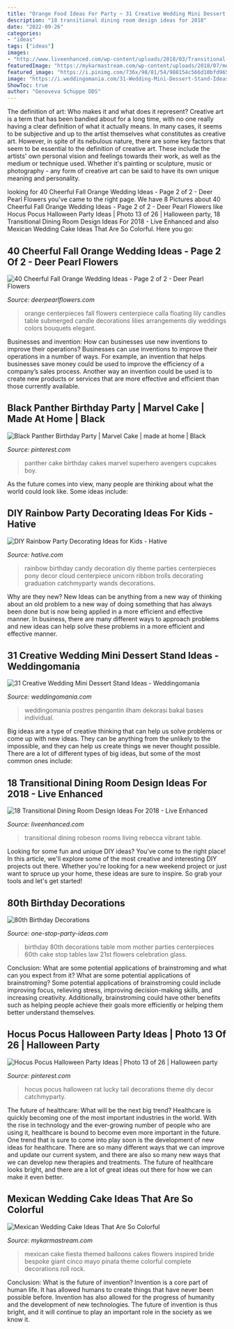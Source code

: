 ```yaml
---
title: "Orange Food Ideas For Party ~ 31 Creative Wedding Mini Dessert Stand Ideas"
description: "18 transitional dining room design ideas for 2018"
date: "2022-09-26"
categories:
- "ideas"
tags: ["ideas"]
images:
- "http://www.liveenhanced.com/wp-content/uploads/2018/03/Transitional-Dining-Room-Design-Ideas-10.jpg"
featuredImage: "https://mykarmastream.com/wp-content/uploads/2018/07/mexican-wedding-cake-7-.jpg"
featured_image: "https://i.pinimg.com/736x/98/81/54/988154c566d10bfd96536215f2cd45c9.jpg"
image: "https://i.weddingomania.com/31-Wedding-Mini-Dessert-Stand-Ideas14.jpg"
ShowToc: true
author: "Genoveva Schuppe DDS"
---
```



The definition of art: Who makes it and what does it represent?
Creative art is a term that has been bandied about for a long time, with no one really having a clear definition of what it actually means. In many cases, it seems to be subjective and up to the artist themselves what constitutes as creative art. However, in spite of its nebulous nature, there are some key factors that seem to be essential to the definition of creative art. These include the artists' own personal vision and feelings towards their work, as well as the medium or technique used. Whether it's painting or sculpture, music or photography - any form of creative art can be said to have its own unique meaning and personality.

	

		
looking for 40 Cheerful Fall Orange Wedding Ideas - Page 2 of 2 - Deer Pearl Flowers you've came to the right page. We have 8 Pictures about 40 Cheerful Fall Orange Wedding Ideas - Page 2 of 2 - Deer Pearl Flowers like Hocus Pocus Halloween Party Ideas | Photo 13 of 26 | Halloween party, 18 Transitional Dining Room Design Ideas For 2018 - Live Enhanced and also Mexican Wedding Cake Ideas That Are So Colorful. Here you go:
		
    
## 40 Cheerful Fall Orange Wedding Ideas - Page 2 Of 2 - Deer Pearl Flowers

<img loading=lazy src="https://www.deerpearlflowers.com/wp-content/uploads/2016/08/orange-calla-lily-centerpieces.jpg" onerror="this.onerror=null;this.src='https://tse2.mm.bing.net/th?id=OIP.CIuXd07tdSM-lcmrDOkvHAHaLH&amp;pid=15.1';" alt="40 Cheerful Fall Orange Wedding Ideas - Page 2 of 2 - Deer Pearl Flowers">

_Source: deerpearlflowers.com_

>orange centerpieces fall flowers centerpiece calla floating lily candles table submerged candle decorations lilies arrangements diy weddings colors bouquets elegant. 

	

Businesses and invention: How can businesses use new inventions to improve their operations?
Businesses can use inventions to improve their operations in a number of ways. For example, an invention that helps businesses save money could be used to improve the efficiency of a company’s sales process. Another way an invention could be used is to create new products or services that are more effective and efficient than those currently available.

    
## Black Panther Birthday Party | Marvel Cake | Made At Home | Black

<img loading=lazy src="https://i.pinimg.com/736x/98/81/54/988154c566d10bfd96536215f2cd45c9.jpg" onerror="this.onerror=null;this.src='https://tse4.mm.bing.net/th?id=OIP.ziq6lsVB7XV4WI2OMF-UTwHaJ4&amp;pid=15.1';" alt="Black Panther Birthday Party | Marvel Cake | made at home | Black">

_Source: pinterest.com_

>panther cake birthday cakes marvel superhero avengers cupcakes boy. 

	

As the future comes into view, many people are thinking about what the world could look like. Some ideas include: 

    
## DIY Rainbow Party Decorating Ideas For Kids - Hative

<img loading=lazy src="https://hative.com/wp-content/uploads/2014/11/diy-rainbow-party-decorating-ideas/4-candy-decoration.jpg" onerror="this.onerror=null;this.src='https://tse2.mm.bing.net/th?id=OIP.GfTxgQhCKywEmuWykiSTCAHaLG&amp;pid=15.1';" alt="DIY Rainbow Party Decorating Ideas for Kids - Hative">

_Source: hative.com_

>rainbow birthday candy decoration diy theme parties centerpieces pony decor cloud centerpiece unicorn ribbon trolls decorating graduation catchmyparty wands decorations. 

	

Why are they new?
New Ideas can be anything from a new way of thinking about an old problem to a new way of doing something that has always been done but is now being applied in a more efficient and effective manner. In business, there are many different ways to approach problems and new ideas can help solve these problems in a more efficient and effective manner.

    
## 31 Creative Wedding Mini Dessert Stand Ideas - Weddingomania

<img loading=lazy src="https://i.weddingomania.com/31-Wedding-Mini-Dessert-Stand-Ideas14.jpg" onerror="this.onerror=null;this.src='https://tse2.mm.bing.net/th?id=OIP.TMqV2tyUOBNrMsCCDdM0zAAAAA&amp;pid=15.1';" alt="31 Creative Wedding Mini Dessert Stand Ideas - Weddingomania">

_Source: weddingomania.com_

>weddingomania postres pengantin ilham dekorasi bakal bases individual. 

	

Big ideas are a type of creative thinking that can help us solve problems or come up with new ideas. They can be anything from the unlikely to the impossible, and they can help us create things we never thought possible. There are a lot of different types of big ideas, but some of the most common ones include: 

    
## 18 Transitional Dining Room Design Ideas For 2018 - Live Enhanced

<img loading=lazy src="http://www.liveenhanced.com/wp-content/uploads/2018/03/Transitional-Dining-Room-Design-Ideas-10.jpg" onerror="this.onerror=null;this.src='https://tse2.mm.bing.net/th?id=OIP.dfX8toIHqVh3EcVb1tF3kAHaE7&amp;pid=15.1';" alt="18 Transitional Dining Room Design Ideas For 2018 - Live Enhanced">

_Source: liveenhanced.com_

>transitional dining robeson rooms living rebecca vibrant table. 

	

Looking for some fun and unique DIY ideas? You've come to the right place! In this article, we'll explore some of the most creative and interesting DIY projects out there. Whether you're looking for a new weekend project or just want to spruce up your home, these ideas are sure to inspire. So grab your tools and let's get started!

    
## 80th Birthday Decorations

<img loading=lazy src="http://www.one-stop-party-ideas.com/images/80th-Birthday-Decorations-Tables.jpg" onerror="this.onerror=null;this.src='https://tse1.mm.bing.net/th?id=OIP.Y4pHWFNMbZWWDidlMJauiwHaJ6&amp;pid=15.1';" alt="80th Birthday Decorations">

_Source: one-stop-party-ideas.com_

>birthday 80th decorations table mom mother parties centerpieces 60th cake stop tables law 21st flowers celebration glass. 

	

Conclusion: What are some potential applications of brainstroming and what can you expect from it?
What are some potential applications of brainstroming?
Some potential applications of brainstroming could include improving focus, relieving stress, improving decision-making skills, and increasing creativity. Additionally, brainstroming could have other benefits such as helping people achieve their goals more efficiently or helping them better understand themselves.

    
## Hocus Pocus Halloween Party Ideas | Photo 13 Of 26 | Halloween Party

<img loading=lazy src="https://i.pinimg.com/736x/c7/64/3b/c7643b5e2c3bf38f490fe34ecef19a7f.jpg" onerror="this.onerror=null;this.src='https://tse3.mm.bing.net/th?id=OIP.pLyjXDLkP-cxjqDZDlG0QwHaLJ&amp;pid=15.1';" alt="Hocus Pocus Halloween Party Ideas | Photo 13 of 26 | Halloween party">

_Source: pinterest.com_

>hocus pocus halloween rat lucky tail decorations theme diy decor catchmyparty. 

	

The future of healthcare: What will be the next big trend?
Healthcare is quickly becoming one of the most important industries in the world. With the rise in technology and the ever-growing number of people who are using it, healthcare is bound to become even more important in the future. One trend that is sure to come into play soon is the development of new ideas for healthcare. There are so many different ways that we can improve and update our current system, and there are also so many new ways that we can develop new therapies and treatments. The future of healthcare looks bright, and there are a lot of great ideas out there for how we can make it even better.

    
## Mexican Wedding Cake Ideas That Are So Colorful

<img loading=lazy src="https://mykarmastream.com/wp-content/uploads/2018/07/mexican-wedding-cake-7-.jpg" onerror="this.onerror=null;this.src='https://tse3.mm.bing.net/th?id=OIP.wgXYtC4yfJpCVivOGvB5AAHaLH&amp;pid=15.1';" alt="Mexican Wedding Cake Ideas That Are So Colorful">

_Source: mykarmastream.com_

>mexican cake fiesta themed balloons cakes flowers inspired bride bespoke giant cinco mayo pinata theme colorful complete decorations roll rock. 

	

Conclusion: What is the future of invention?
Invention is a core part of human life. It has allowed humans to create things that have never been possible before. Invention has also allowed for the progress of humanity and the development of new technologies. The future of invention is thus bright, and it will continue to play an important role in the society as we know it.

